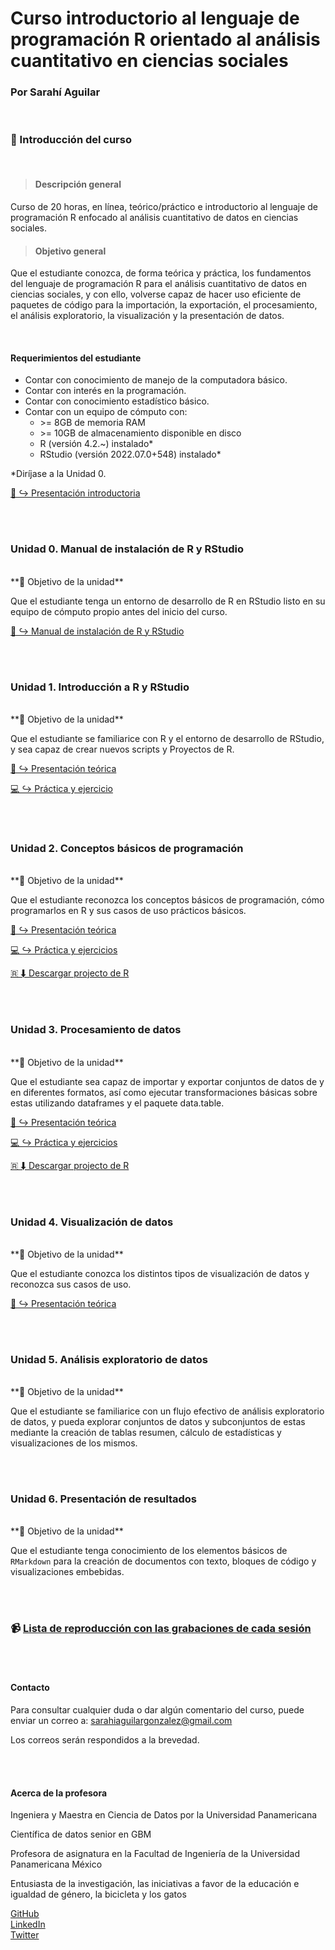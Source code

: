# Curso introductorio al lenguaje de programación R orientado al análisis cuantitativo en ciencias sociales
### Por Sarahí Aguilar

<br/>

<!-- ------------------------ Introducción del curso ----------------------- -->

### **🏁 Introducción del curso**

<br/>

> #### **Descripción general**  
Curso de 20 horas, en línea, teórico/práctico e introductorio al lenguaje de programación R enfocado al análisis cuantitativo de datos en ciencias sociales.

> #### **Objetivo general**  
Que el estudiante conozca, de forma teórica y práctica, los fundamentos del lenguaje de programación R para el análisis cuantitativo de datos en ciencias sociales, y con ello, volverse capaz de hacer uso eficiente de paquetes de código para la importación, la exportación, el procesamiento, el análisis exploratorio, la visualización y la presentación de datos. 

<br/>

#### **Requerimientos del estudiante**  
* Contar con conocimiento de manejo de la computadora básico.
* Contar con interés en la programación.
* Contar con conocimiento estadístico básico.
* Contar con un equipo de cómputo con:
    + \>= 8GB de memoria RAM
    + \>= 10GB de almacenamiento disponible en disco
    + R (versión 4.2.~) instalado*
    + RStudio (versión 2022.07.0+548) instalado*
    
*Diríjase a la Unidad 0. 

[👋 ↪ Presentación introductoria](slides/intro.pdf)

<br/>

<!-- ------------------------------- Unidad 0 ------------------------------ -->

<br/>

### **Unidad 0. Manual de instalación de R y RStudio**

<br/>
**🚀 Objetivo de la unidad**

Que el estudiante tenga un entorno de desarrollo de R en RStudio listo en su equipo de cómputo propio antes del inicio del curso.

[🔧 ↪ Manual de instalación de R y RStudio](unidad0.html)  

<br/>

<!-- ------------------------------- Unidad 1 ------------------------------ -->

<br/>

### **Unidad 1. Introducción a R y RStudio**

<br/>
**🚀 Objetivo de la unidad**

Que el estudiante se familiarice con R y el entorno de desarrollo de RStudio, y sea capaz de crear nuevos scripts y Proyectos de R.

[📖 ↪ Presentación teórica](slides/unidad1.pdf)

[💻 ↪ Práctica y ejercicio](unidad1.html)

<br/>

<!-- ------------------------------- Unidad 2 ------------------------------ -->

<br/>

### **Unidad 2. Conceptos básicos de programación**

<br/>
**🚀 Objetivo de la unidad**

Que el estudiante reconozca los conceptos básicos de programación, cómo programarlos en R y sus casos de uso prácticos básicos.

[📖 ↪ Presentación teórica](slides/unidad2.pdf)

[💻 ↪ Práctica y ejercicios](unidad2.html)

[🇷 ⬇ Descargar projecto de R](projs/unidad2.zip)

<br/>

<!-- ------------------------------- Unidad 3 ------------------------------ -->

<br/>

### **Unidad 3. Procesamiento de datos**

<br/>
**🚀 Objetivo de la unidad**

Que el estudiante sea capaz de importar y exportar conjuntos de datos de y en diferentes formatos, así como ejecutar transformaciones básicas sobre estas utilizando dataframes y el paquete data.table. 

[📖 ↪ Presentación teórica](slides/unidad3.pdf)

[💻 ↪ Práctica y ejercicios](unidad3.html)

[🇷 ⬇ Descargar projecto de R](projs/unidad3.zip)

<br/>

<!-- ------------------------------- Unidad 4 ------------------------------ -->

<br/>

### **Unidad 4. Visualización de datos**

<br/>
**🚀 Objetivo de la unidad**

Que el estudiante conozca los distintos tipos de visualización de datos y reconozca sus casos de uso.

[📖 ↪ Presentación teórica](slides/unidad4.pdf)

<br/>

<!-- ------------------------------- Unidad 5 ------------------------------ -->

<br/>

### **Unidad 5. Análisis exploratorio de datos**

<br/>
**🚀 Objetivo de la unidad**

Que el estudiante se familiarice con un flujo efectivo de análisis exploratorio de datos, y pueda explorar conjuntos de datos y subconjuntos de estas mediante la creación de tablas resumen, cálculo de estadísticas y visualizaciones de los mismos. 

<br/>

<!-- ------------------------------- Unidad 6 ------------------------------ -->

<br/>

### **Unidad 6. Presentación de resultados**

<br/>
**🚀 Objetivo de la unidad**

Que el estudiante tenga conocimiento de los elementos básicos de `RMarkdown` para la creación de documentos con texto, bloques de código y visualizaciones embebidas. 

<br/>

<!-- ---------- Lista de reproducción con las grabaciones de cada ---------- -->

<br/>

### 📹 [Lista de reproducción con las grabaciones de cada sesión](https://www.youtube.com/playlist?list=PLyLpFKjdn75ONuc1JiF3IT7SFLOaP8Din)

<br/>

<!-- ------------------------------- Contacto ------------------------------ -->

<br/>

#### **Contacto**

Para consultar cualquier duda o dar algún comentario del curso, puede enviar un correo a: sarahiaguilargonzalez@gmail.com

Los correos serán respondidos a la brevedad. 

<br/>

<!-- ------------------------ Acerca de la profesora ----------------------- -->

<br/>

#### **Acerca de la profesora**

Ingeniera y Maestra en Ciencia de Datos por la Universidad Panamericana  

Científica de datos senior en GBM

Profesora de asignatura en la Facultad de Ingeniería de la Universidad Panamericana México

Entusiasta de la investigación, las iniciativas a favor de la educación e igualdad de género, la bicicleta y los gatos

[GitHub](https://github.com/sarahiaguilar)  
[LinkedIn](https://www.linkedin.com/in/sarahi-aguilar/)  
[Twitter](https://twitter.com/svrvhi)  
